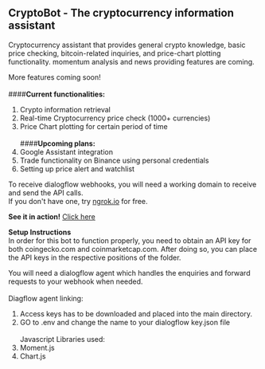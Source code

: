 ## CryptoBot - The cryptocurrency information assistant
Cryptocurrency assistant that provides general crypto knowledge, basic price checking, bitcoin-related inquiries, and price-chart plotting functionality. momentum analysis and news providing features are coming.

More features coming soon!
<br/><br/>
####**Current functionalities:**
1. Crypto information retrieval
2. Real-time Cryptocurrency price check (1000+ currencies)
3. Price Chart plotting for certain period of time
<br/><br/>
####**Upcoming plans:**
1. Google Assistant integration
2. Trade functionality on Binance using personal credentials
3. Setting up price alert and watchlist

To receive dialogflow webhooks, you will need a working domain to receive and send the API calls.<br/>
If you don't have one, try [ngrok.io](https://ngrok.io) for free.

**See it in action!** [Click here](https://chanvictor.io)<br/>

**Setup Instructions**<br/>
In order for this bot to function properly, you need to obtain an API key for both coingecko.com and coinmarketcap.com.
After doing so, you can place the API keys in the respective positions of the folder.

You will need a dialogflow agent which handles the enquiries and forward requests to your webhook when needed.
<br/><br/>
Diagflow agent linking:
1) Access keys has to be downloaded and placed into the main directory.
2) GO to .env and change the name to your dialogflow key.json file
<br/><br/>
Javascript Libraries used:
1) Moment.js
2) Chart.js

